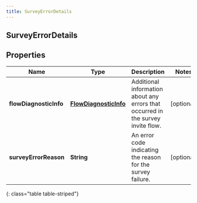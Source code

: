 ```yaml
---
title: SurveyErrorDetails
---
```

## SurveyErrorDetails


## Properties

| Name | Type | Description | Notes |
| ------------ | ------------- | ------------- | ------------- |
| **flowDiagnosticInfo** | <!----><!---->[**FlowDiagnosticInfo**](FlowDiagnosticInfo.html)<!----> | Additional information about any errors that occurred in the survey invite flow. |  [optional] |
| **surveyErrorReason** | <!----><!---->**String**<!----> | An error code indicating the reason for the survey failure. |  [optional] |
{: class="table table-striped"}




